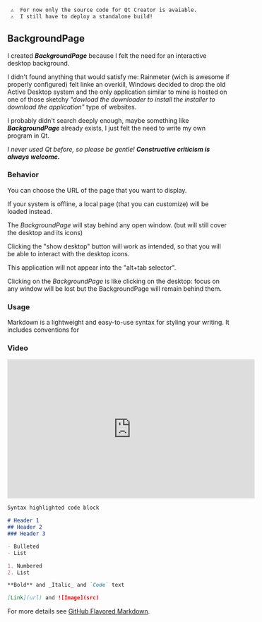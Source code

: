 
```markdown

 ⚠  For now only the source code for Qt Creator is avaiable.
 ⚠  I still have to deploy a standalone build! 

```

## BackgroundPage

I created **_BackgroundPage_** because I felt the need for an interactive desktop background.

I didn't found anything that would satisfy me: Rainmeter (wich is awesome if properly configured) felt linke an overkill, Windows decided to drop the old Active Desktop system and the only application similar to mine is hosted on one of those sketchy _"dowload the downloader to install the installer to download the application"_ type of websites.

I probably didn't search deeply enough, maybe something like **_BackgroundPage_** already exists, I just felt the need to write my own program in Qt.

_I never used Qt before, so please be gentle! **Constructive criticism is always welcome.**_

### Behavior

You can choose the URL of the page that you want to display.

If your system is offline, a local page (that you can customize) will be loaded instead.

The _BackgroundPage_ will stay behind any open window. (but will still cover the desktop and its icons)

Clicking the "show desktop" button will work as intended, so that you will be able to interact with the desktop icons.

This application will not appear into the "alt+tab selector".

Clicking on the _BackgroundPage_ is like clicking on the desktop: focus on any window will be lost but the BackgroundPage will remain behind them.


### Usage

Markdown is a lightweight and easy-to-use syntax for styling your writing. It includes conventions for


### Video

<iframe width="560" height="315" src="https://www.youtube.com/embed/SsPK5mimgnk" frameborder="0" allowfullscreen></iframe>

```markdown
Syntax highlighted code block

# Header 1
## Header 2
### Header 3

- Bulleted
- List

1. Numbered
2. List

**Bold** and _Italic_ and `Code` text

[Link](url) and ![Image](src)
```

For more details see [GitHub Flavored Markdown](https://guides.github.com/features/mastering-markdown/).
